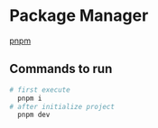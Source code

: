 # Package Manager

[pnpm](https://pnpm.io/es/installation)

## Commands to run

```sh
# first execute
  pnpm i
# after initialize project
  pnpm dev
```
